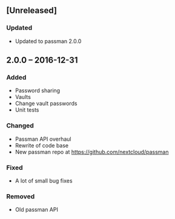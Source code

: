 ## [Unreleased]
### Updated
- Updated to passman 2.0.0

## 2.0.0 – 2016-12-31
### Added
- Password sharing
- Vaults
- Change vault passwords
- Unit tests

### Changed
- Passman API overhaul
- Rewrite of code base
- New passman repo at https://github.com/nextcloud/passman
### Fixed
- A lot of small bug fixes

### Removed
- Old passman API
